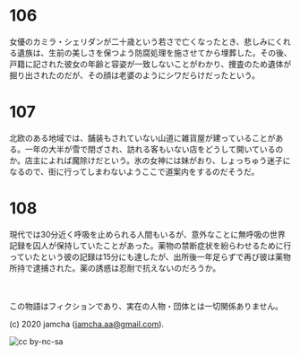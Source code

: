 

# 106

女優のカミラ・シェリダンが二十歳という若さで亡くなったとき、悲しみにくれる遺族は、生前の美しさを保つよう防腐処理を施させてから埋葬した。その後、戸籍に記された彼女の年齢と容姿が一致しないことがわかり、捜査のため遺体が掘り出されたのだが、その顔は老婆のようにシワだらけだったという。

# 107

北欧のある地域では、舗装もされていない山道に雑貨屋が建っていることがある。一年の大半が雪で閉ざされ、訪れる客もいない店をどうして開いているのか。店主によれば魔除けだという。氷の女神には妹がおり、しょっちゅう迷子になるので、街に行ってしまわないようここで道案内をするのだそうだ。

# 108

現代では30分近く呼吸を止められる人間もいるが、意外なことに無呼吸の世界記録を囚人が保持していたことがあった。薬物の禁断症状を紛らわせるために行っていたという彼の記録は15分にも達したが、出所後一年足らずで再び彼は薬物所持で逮捕された。薬の誘惑は忍耐で抗えないのだろうか。

<br>  
<br>  
この物語はフィクションであり、実在の人物・団体とは一切関係ありません。  

(c) 2020 jamcha (jamcha.aa@gmail.com).  

![cc by-nc-sa](https://i.creativecommons.org/l/by-nc-sa/4.0/88x31.png)  

